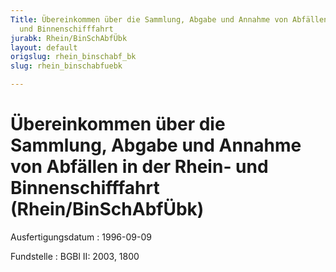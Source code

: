 ```yaml
---
Title: Übereinkommen über die Sammlung, Abgabe und Annahme von Abfällen in der Rhein-
  und Binnenschifffahrt
jurabk: Rhein/BinSchAbfÜbk
layout: default
origslug: rhein_binschabf_bk
slug: rhein_binschabfuebk

---
```


# Übereinkommen über die Sammlung, Abgabe und Annahme von Abfällen in der Rhein- und Binnenschifffahrt (Rhein/BinSchAbfÜbk)

Ausfertigungsdatum
:   1996-09-09

Fundstelle
:   BGBl II: 2003, 1800

